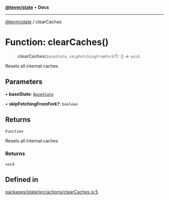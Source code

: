 [**@tevm/state**](../README.md) • **Docs**

***

[@tevm/state](../globals.md) / clearCaches

# Function: clearCaches()

> **clearCaches**(`baseState`, `skipFetchingFromFork`?): () => `void`

Resets all internal caches

## Parameters

• **baseState**: [`BaseState`](../type-aliases/BaseState.md)

• **skipFetchingFromFork?**: `boolean`

## Returns

`Function`

Resets all internal caches

### Returns

`void`

## Defined in

[packages/state/src/actions/clearCaches.js:5](https://github.com/evmts/tevm-monorepo/blob/main/packages/state/src/actions/clearCaches.js#L5)
